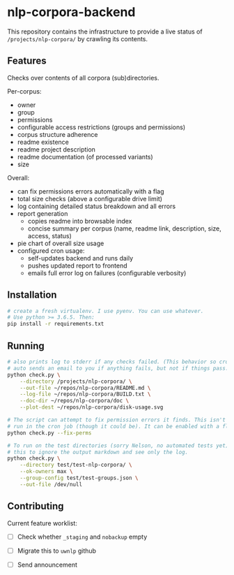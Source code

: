 # nlp-corpora-backend

This repository contains the infrastructure to provide a live status of
`/projects/nlp-corpora/` by crawling its contents.

## Features

Checks over contents of all corpora (sub)directories.

Per-corpus:

- owner
- group
- permissions
- configurable access restrictions (groups and permissions)
- corpus structure adherence
- readme existence
- readme project description
- readme documentation (of processed variants)
- size

Overall:

- can fix permissions errors automatically with a flag
- total size checks (above a configurable drive limit)
- log containing detailed status breakdown and all errors
- report generation
    - copies readme into browsable index
    - concise summary per corpus (name, readme link, description, size, access, status)
- pie chart of overall size usage
- configured cron usage:
    - self-updates backend and runs daily
    - pushes updated report to frontend
    - emails full error log on failures (configurable verbosity)

## Installation

```bash
# create a fresh virtualenv. I use pyenv. You can use whatever.
# Use python >= 3.6.5. Then:
pip install -r requirements.txt
```

## Running

```bash
# also prints log to stderr if any checks failed. (This behavior so cron
# auto sends an email to you if anything fails, but not if things pass.)
python check.py \
    --directory /projects/nlp-corpora/ \
    --out-file ~/repos/nlp-corpora/README.md \
    --log-file ~/repos/nlp-corpora/BUILD.txt \
    --doc-dir ~/repos/nlp-corpora/doc \
    --plot-dest ~/repos/nlp-corpora/disk-usage.svg

# The script can attempt to fix permission errors it finds. This isn't normally
# run in the cron job (though it could be). It can be enabled with a flag:
python check.py --fix-perms

# To run on the test directories (sorry Nelson, no automated tests yet), I run
# this to ignore the output markdown and see only the log.
python check.py \
    --directory test/test-nlp-corpora/ \
    --ok-owners max \
    --group-config test/test-groups.json \
    --out-file /dev/null
```

## Contributing

Current feature worklist:

- [ ] Check whether `_staging` and `nobackup` empty

- [ ] Migrate this to `uwnlp` github

- [ ] Send announcement
